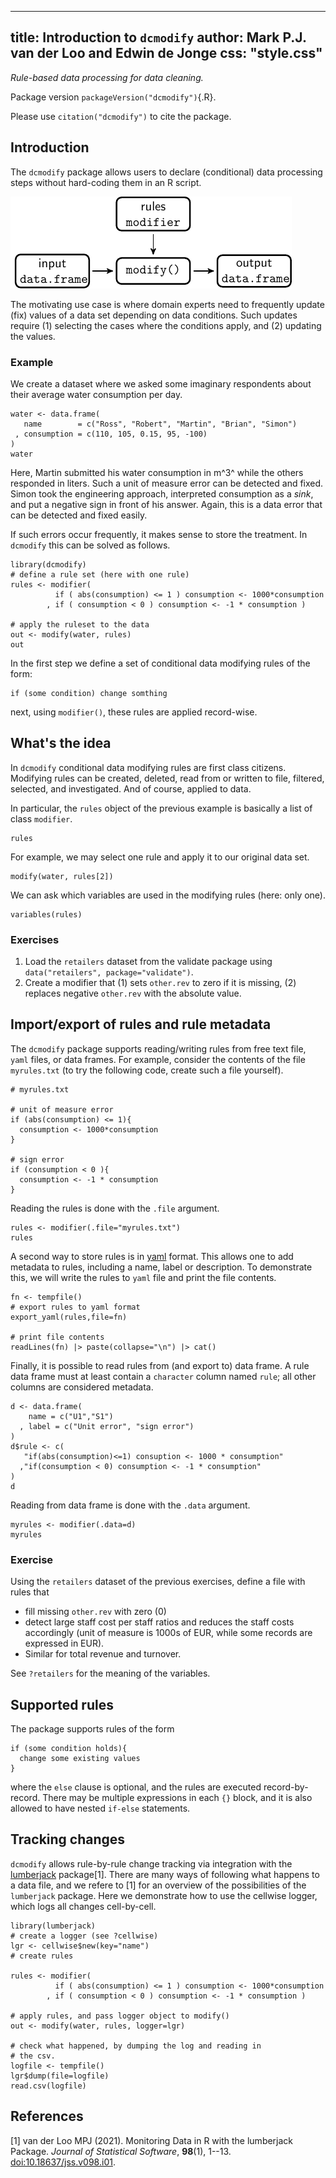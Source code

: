 <!--
%\VignetteEngine{simplermarkdown::mdweave_to_html}
%\VignetteIndexEntry{Introduction to dcmodify}
-->

---
title: Introduction to `dcmodify`
author: Mark P.J. van der Loo and Edwin de Jonge
css: "style.css"
---

_Rule-based data processing for data cleaning._

Package version `packageVersion("dcmodify")`{.R}.

Please use `citation("dcmodify")` to cite the package.

## Introduction

The `dcmodify` package allows users to declare (conditional) data
processing steps without hard-coding them in an R script.

![_Rule-based data processing_](modify.png "Rule-based data processing")

The motivating use case is where domain experts need to frequently update (fix)
values of a data set depending on data conditions. Such updates require (1)
selecting the cases where the conditions apply, and (2) updating the values.


### Example

We create a dataset where we asked some imaginary respondents about their
average water consumption per day.

```{.R}
water <- data.frame(
   name        = c("Ross", "Robert", "Martin", "Brian", "Simon")
 , consumption = c(110, 105, 0.15, 95, -100) 
)
water
```

Here, Martin submitted his water consumption in m^3^ while the others
responded in liters. Such a unit of measure error can be
detected  and fixed. Simon took the engineering approach, interpreted
consumption as a _sink_, and put a negative sign in front of his
answer. Again, this is a data error that can be detected and fixed
easily.

If such errors occur frequently, it makes sense to store the treatment.  In
`dcmodify` this can be solved as follows.

```{.R}
library(dcmodify)
# define a rule set (here with one rule)
rules <- modifier(
          if ( abs(consumption) <= 1 ) consumption <- 1000*consumption  
        , if ( consumption < 0 ) consumption <- -1 * consumption )  

# apply the ruleset to the data
out <- modify(water, rules)
out
```
In the first step we define a set of conditional data modifying
rules of the form:
```
if (some condition) change somthing
```
next, using `modifier()`, these rules are applied record-wise.

## What's the idea 

In `dcmodify` conditional data modifying rules are first class citizens.
Modifying rules can be created, deleted, read from or written to file,
filtered, selected, and investigated. And of course, applied to data.

In particular, the `rules` object of the previous example is basically a list
of class `modifier`.
```{.R}
rules
```

For example, we may select one rule and apply it to our original data
set.
```{.R}
modify(water, rules[2])
```

We can ask which variables are used in the modifying rules (here: only one).
```{.R}
variables(rules)
```

### Exercises

1. Load the `retailers` dataset from the validate package
   using `data("retailers", package="validate")`.
2. Create a modifier that (1) sets `other.rev` to zero
   if it is missing, (2) replaces negative `other.rev` with
   the absolute value.


## Import/export of rules and rule metadata

The `dcmodify` package supports reading/writing rules from free text file,
`yaml` files, or data frames. For example, consider the contents of the file
`myrules.txt` (to try the following code, create such a file yourself).

```
# myrules.txt

# unit of measure error
if (abs(consumption) <= 1){
  consumption <- 1000*consumption
}

# sign error
if (consumption < 0 ){
  consumption <- -1 * consumption
}
```
Reading the rules is done with the `.file` argument.

```{.R}
rules <- modifier(.file="myrules.txt")
rules
```

A second way to store rules is in [yaml](https://yaml.org/) format. This allows
one to add metadata to rules, including a name, label or description. To demonstrate
this, we will write the rules to `yaml` file and print the file contents.
```{.R}
fn <- tempfile()
# export rules to yaml format
export_yaml(rules,file=fn)

# print file contents
readLines(fn) |> paste(collapse="\n") |> cat()
```

Finally, it is possible to read rules from (and export to) data frame.
A rule data frame must at least contain a `character` column named `rule`;
all other columns are considered metadata.
```{.R}
d <- data.frame(
    name = c("U1","S1")
  , label = c("Unit error", "sign error")
)
d$rule <- c(
   "if(abs(consumption)<=1) consuption <- 1000 * consumption"
  ,"if(consumption < 0) consumption <- -1 * consumption"
)
d
```
Reading from data frame is done with the `.data` argument.
```{.R}
myrules <- modifier(.data=d)
myrules
```

### Exercise

Using the `retailers` dataset of the previous exercises, define
a file with rules that

- fill missing `other.rev` with zero (0)
- detect large staff cost per staff ratios and reduces the staff costs accordingly
  (unit of measure is 1000s of EUR, while some records are expressed in EUR).
- Similar for total revenue and turnover.

See `?retailers` for the meaning of the variables.



## Supported rules

The package supports rules of the form

```
if (some condition holds){
  change some existing values
} 
```
where the `else` clause is optional, and the rules are executed
record-by-record. There may be multiple expressions in each `{}`
block, and it is also allowed to have nested `if-else` statements.


## Tracking changes

`dcmodify` allows rule-by-rule change tracking via integration
with the [lumberjack](https://cran.r-project.org/package=lumberjack) package[1].
There are many ways of following what happens to a data file, and we refere
to [1] for an overview of the possibilities of the `lumberjack` package.
Here we demonstrate how to use the cellwise logger, which logs all
changes cell-by-cell.

```{.R}
library(lumberjack)
# create a logger (see ?cellwise)
lgr <- cellwise$new(key="name")
# create rules

rules <- modifier(
          if ( abs(consumption) <= 1 ) consumption <- 1000*consumption  
        , if ( consumption < 0 ) consumption <- -1 * consumption )  

# apply rules, and pass logger object to modify()
out <- modify(water, rules, logger=lgr)

# check what happened, by dumping the log and reading in 
# the csv.
logfile <- tempfile()
lgr$dump(file=logfile)
read.csv(logfile)
```



## References

[1] van der Loo MPJ (2021). Monitoring Data in R with the lumberjack
  Package. _Journal of Statistical Software_, **98**(1), 1--13.
  [doi:10.18637/jss.v098.i01](https://doi.org/10.18637/jss.v098.i01).









